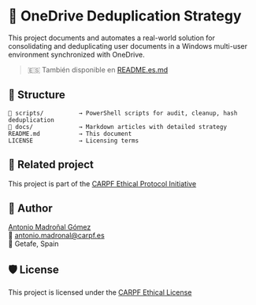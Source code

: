 # 🧠 OneDrive Deduplication Strategy

This project documents and automates a real-world solution for consolidating and deduplicating user documents in a Windows multi-user environment synchronized with OneDrive.

> 🇪🇸 También disponible en [README.es.md](README.es.md)

## 📁 Structure

```
📁 scripts/          → PowerShell scripts for audit, cleanup, hash deduplication
📁 docs/             → Markdown articles with detailed strategy
README.md           → This document
LICENSE             → Licensing terms
```

## 🔗 Related project

This project is part of the [CARPF Ethical Protocol Initiative](https://github.com/hubCARPF/protocoloCARPF-etico-humanIA)

## 👤 Author

[Antonio Madroñal Gómez](https://www.linkedin.com/in/antoniocarpf)  
📧 antonio.madronal@carpf.es  
📍 Getafe, Spain

## 🛡 License

This project is licensed under the [CARPF Ethical License](https://github.com/hubCARPF/protocoloCARPF-etico-humanIA/blob/main/LICENSE)
